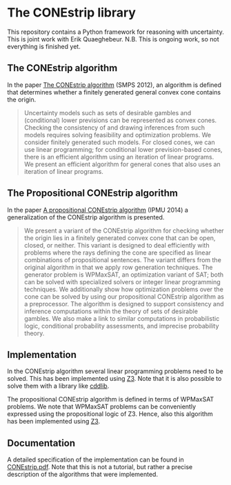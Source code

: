 # The CONEstrip library
This repository contains a Python framework for reasoning with uncertainty.
This is joint work with Erik Quaeghebeur. N.B. This is ongoing work, so not
everything is finished yet.

## The CONEstrip algorithm
In the paper [The CONEstrip algorithm](https://doi.org/10.1007/978-3-642-33042-1_6)
(SMPS 2012), an algorithm is defined that determines whether a finitely generated
general convex cone contains the origin.
> Uncertainty models such as sets of desirable gambles and (conditional)
lower previsions can be represented as convex cones. Checking the consistency of and
drawing inferences from such models requires solving feasibility and optimization
problems. We consider finitely generated such models. For closed cones, we can use
linear programming; for conditional lower prevision-based cones, there is an efficient
algorithm using an iteration of linear programs. We present an efficient algorithm for
general cones that also uses an iteration of linear programs.

## The Propositional CONEstrip algorithm
In the paper [A propositional CONEstrip algorithm](https://doi.org/10.1007/978-3-319-08852-5_48)
(IPMU 2014) a generalization of the CONEstrip algorithm is presented.

>We present a variant of the CONEstrip algorithm for checking whether the origin lies in a finitely generated convex cone that can be
open, closed, or neither. This variant is designed to deal efficiently with
problems where the rays defining the cone are specified as linear combinations of propositional sentences. The variant differs from the original
algorithm in that we apply row generation techniques. The generator
problem is WPMaxSAT, an optimization variant of SAT; both can be
solved with specialized solvers or integer linear programming techniques.
We additionally show how optimization problems over the cone can be
solved by using our propositional CONEstrip algorithm as a preprocessor.
The algorithm is designed to support consistency and inference computations within the theory of sets of desirable gambles. We also make a
link to similar computations in probabilistic logic, conditional probability
assessments, and imprecise probability theory.

## Implementation

In the CONEstrip algorithm several linear programming problems need to be solved.
This has been implemented using [Z3](https://github.com/Z3Prover/z3).
Note that it is also possible to solve them with a library like
[cddlib](https://people.inf.ethz.ch/fukudak/cdd_home/).

The propositional CONEstrip algorithm is defined in terms of WPMaxSAT problems. We
note that WPMaxSAT problems can be conveniently expressed using the propositional
logic of Z3. Hence, also this algorithm has been implemented using
[Z3](https://github.com/Z3Prover/z3).

## Documentation

A detailed specification of the implementation can be found in [CONEstrip.pdf](https://github.com/wiegerw/CONEstrip/blob/main/doc/CONEstrip.pdf).
Note that this is not a tutorial, but rather a precise description of the algorithms
that were implemented.
